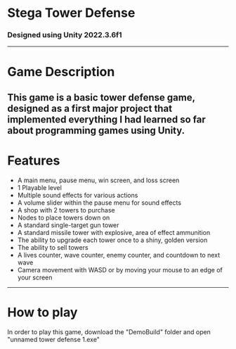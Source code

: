 # Stega Tower Defense
### Designed using Unity 2022.3.6f1
---
# Game Description
This game is a basic tower defense game, designed as a first major project that implemented everything I had learned so far about programming games using Unity.
---
# Features
- A main menu, pause menu, win screen, and loss screen
- 1 Playable level
- Multiple sound effects for various actions
- A volume slider within the pause menu for sound effects
- A shop with 2 towers to purchase
- Nodes to place towers down on
- A standard single-target gun tower
- A standard missile tower with explosive, area of effect ammunition
- The ability to upgrade each tower once to a shiny, golden version
- The ability to sell towers
- A lives counter, wave counter, enemy counter, and countdown to next wave
- Camera movement with WASD or by moving your mouse to an edge of your screen
---
# How to play
In order to play this game, download the "DemoBuild" folder and open "unnamed tower defense 1.exe"

